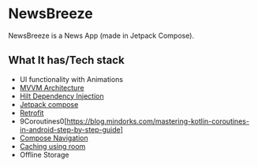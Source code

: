 # NewsBreeze
 
NewsBreeze is a News App (made in Jetpack Compose).


## What It has/Tech stack
* UI functionality with Animations
* [MVVM Architecture](https://proandroiddev.com/mvvm-architecture-viewmodel-and-livedata-part-1-604f50cda1)
* [Hilt Dependency Injection](https://developer.android.com/training/dependency-injection/hilt-android) 
* [Jetpack compose](https://developer.android.com/jetpack/compose/tutorial)
* [Retrofit](https://www.raywenderlich.com/6994782-android-networking-with-kotlin-tutorial-getting-started)
* 9Coroutines0[https://blog.mindorks.com/mastering-kotlin-coroutines-in-android-step-by-step-guide]
* [Compose Navigation](https://www.geeksforgeeks.org/jetpack-compose-navigation-and-passing-data-in-android/)
* [Caching using room](https://www.youtube.com/watch?v=h9XKb4iGM-4)
* Offline Storage